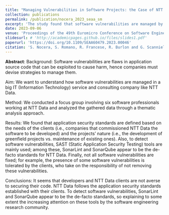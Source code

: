 ```yaml
---
title: "Managing Vulnerabilities in Software Projects: the Case of NTT Data"
collection: publications
permalink: /publication/nocera_2023_seaa_sm
excerpt: 'The study found that software vulnerabilities are managed by following client-specific security standards, using SAST tools like SonarLint and SonarQube for detection, and sometimes leaving vulnerabilities unresolved due to technological or economic constraints.'
date: 2023-09-06
venue: 'Proceedings of the 49th Euromicro Conference on Software Engineering and Advanced Applications (SEAA)'
slidesurl: # 'http://academicpages.github.io/files/slides1.pdf'
paperurl: 'https://doi.org/10.1109/SEAA60479.2023.00046'
citation: 'S. Nocera, S. Romano, R. Francese, R. Burlon and G. Scanniello, "Managing Vulnerabilities in Software Projects: the Case of NTT Data," 2023 49th Euromicro Conference on Software Engineering and Advanced Applications (SEAA), Durres, Albania, 2023, pp. 247-253, doi: 10.1109/SEAA60479.2023.00046.'
---
```


**Abstract**: Background: Software vulnerabilities are flaws in application source code that can be exploited to cause harm, hence companies must devise strategies to manage them.

Aim: We want to understand how software vulnerabilities are managed in a big IT (Information Technology) service and consulting company like NTT Data.

Method: We conducted a focus group involving six software professionals working at NTT Data and analyzed the gathered data through a thematic analysis approach.

Results: We found that application security standards are defined based on the needs of the clients (i.e., companies that commissioned NTT Data the software to be developed) and the projects’ nature (i.e., the development of greenfield projects vs. maintenance of existing ones). Also, to detect software vulnerabilities, SAST (Static Application Security Testing) tools are mainly used; among these, SonarLint and SonarQube appear to be the de-facto standards for NTT Data. Finally, not all software vulnerabilities are fixed; for example, the presence of some software vulnerabilities is tolerated by the clients, who take on the responsibility of not removing these vulnerabilities.

Conclusions: It seems that developers and NTT Data clients are not averse to securing their code. NTT Data follows the application security standards established with their clients. To detect software vulnerabilities, SonarLint and SonarQube appear to be the de-facto standards, so explaining to some extent the increasing attention on these tools by the software engineering research community.

